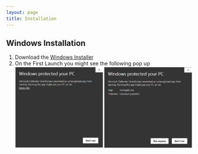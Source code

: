 ```yaml
---
layout: page
title: Installation
---
```


## Windows Installation
1. Download the [Windows Installer](https://surrogatedata.s3.ap-south-1.amazonaws.com/install/Surrogate.exe)
2. On the First Launch you might see the following pop up
![Alt text](assets/windows/01_runanyway.png)